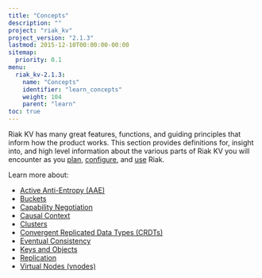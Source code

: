 ```yaml
---
title: "Concepts"
description: ""
project: "riak_kv"
project_version: "2.1.3"
lastmod: 2015-12-10T00:00:00-00:00
sitemap:
  priority: 0.1
menu:
  riak_kv-2.1.3:
    name: "Concepts"
    identifier: "learn_concepts"
    weight: 104
    parent: "learn"
toc: true
---
```


[concept aae]: {{<baseurl>}}riak/kv/2.1.3/learn/concepts/active-anti-entropy
[concept buckets]: {{<baseurl>}}riak/kv/2.1.3/learn/concepts/buckets
[concept cap neg]: {{<baseurl>}}riak/kv/2.1.3/learn/concepts/capability-negotiation
[concept causal context]: {{<baseurl>}}riak/kv/2.1.3/learn/concepts/causal-context
[concept clusters]: {{<baseurl>}}riak/kv/2.1.3/learn/concepts/clusters
[concept crdts]: {{<baseurl>}}riak/kv/2.1.3/learn/concepts/crdts
[concept eventual consistency]: {{<baseurl>}}riak/kv/2.1.3/learn/concepts/eventual-consistency
[concept keys objects]: {{<baseurl>}}riak/kv/2.1.3/learn/concepts/keys-and-objects
[concept replication]: {{<baseurl>}}riak/kv/2.1.3/learn/concepts/replication
[concept strong consistency]: {{<baseurl>}}riak/kv/2.1.3/using/reference/strong-consistency
[concept vnodes]: {{<baseurl>}}riak/kv/2.1.3/learn/concepts/vnodes
[config index]: {{<baseurl>}}riak/kv/2.1.3/configuring
[plan index]: {{<baseurl>}}riak/kv/2.1.3/setup/planning
[use index]: {{<baseurl>}}riak/kv/2.1.3/using/

Riak KV has many great features, functions, and guiding principles that inform how the product works. This section provides definitions for, insight into, and high level information about the various parts of Riak KV you will encounter as you [plan][plan index], [configure][config index], and [use][use index] Riak.

Learn more about:

* [Active Anti-Entropy (AAE)][concept aae]
* [Buckets][concept buckets]
* [Capability Negotiation][concept cap neg]
* [Causal Context][concept causal context]
* [Clusters][concept clusters]
* [Convergent Replicated Data Types (CRDTs)][concept crdts]
* [Eventual Consistency][concept eventual consistency]
* [Keys and Objects][concept keys objects]
* [Replication][concept replication]
* [Virtual Nodes (vnodes)][concept vnodes]
